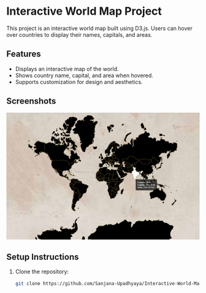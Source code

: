 # Interactive World Map Project

This project is an interactive world map built using D3.js. Users can hover over countries to display their names, capitals, and areas.

## Features
- Displays an interactive map of the world.
- Shows country name, capital, and area when hovered.
- Supports customization for design and aesthetics.

## Screenshots
![World Map Preview](screenshots/sc1.png "World Map Project Screenshot")

## Setup Instructions
1. Clone the repository:
   ```bash
   git clone https://github.com/Sanjana-Upadhyaya/Interactive-World-Map.git
